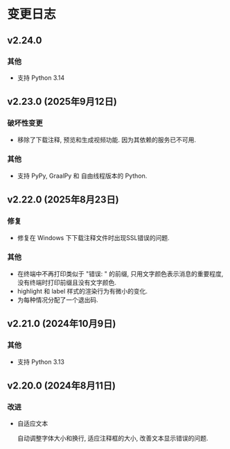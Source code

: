# 变更日志

## v2.24.0

### 其他

- 支持 Python 3.14

## v2.23.0 (2025年9月12日)

### 破坏性变更

- 移除了下载注释, 预览和生成视频功能. 因为其依赖的服务已不可用.

### 其他

- 支持 PyPy, GraalPy 和 自由线程版本的 Python.

## v2.22.0 (2025年8月23日)

### 修复

- 修复在 Windows 下下载注释文件时出现SSL错误的问题.

### 其他

- 在终端中不再打印类似于 "错误: " 的前缀, 只用文字颜色表示消息的重要程度, 没有终端时打印前缀且没有文字颜色.
- highlight 和 label 样式的渲染行为有微小的变化.
- 为每种情况分配了一个退出码.

## v2.21.0 (2024年10月9日)

### 其他

- 支持 Python 3.13

## v2.20.0 (2024年8月11日)

### 改进

- 自适应文本

  自动调整字体大小和换行, 适应注释框的大小, 改善文本显示错误的问题.

